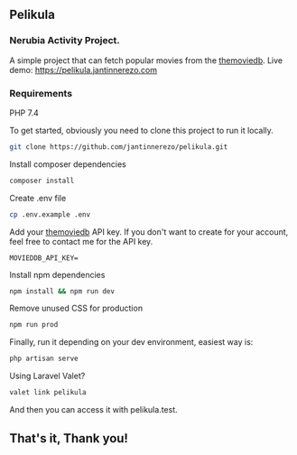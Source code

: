 ## Pelikula
### Nerubia Activity Project. 
A simple project that can fetch popular movies from the [themoviedb](https://www.themoviedb.org/).
Live demo: https://pelikula.jantinnerezo.com

### Requirements
PHP 7.4

To get started, obviously you need to clone this project to run it locally.

```bash
git clone https://github.com/jantinnerezo/pelikula.git
```

Install composer dependencies

```bash
composer install
```

Create .env file

```bash
cp .env.example .env
```

Add your [themoviedb](https://www.themoviedb.org/) API key. If you don't want to create for your account, feel free to contact me for the API key.

```env
MOVIEDDB_API_KEY=
```

Install npm dependencies

```bash
npm install && npm run dev
```

Remove unused CSS for production

```bash
npm run prod
```

Finally, run it depending on your dev environment, easiest way is:

```bash
php artisan serve
```

Using Laravel Valet?

```bash
valet link pelikula
```

And then you can access it with pelikula.test.


## That's it, Thank you!

